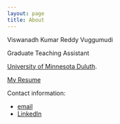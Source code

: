 ```yaml
---
layout: page
title: About
---
```


Viswanadh Kumar Reddy Vuggumudi

Graduate Teaching Assistant

[University of Minnesota Duluth](http://d.umn.edu/cs/). 

[My Resume]()

Contact information:

* [email](mailto:vuggu001@d_dot_umn_dot_edu)
* [LinkedIn](http://www.linkedin.com/in/viswanadhvuggumudi/)
